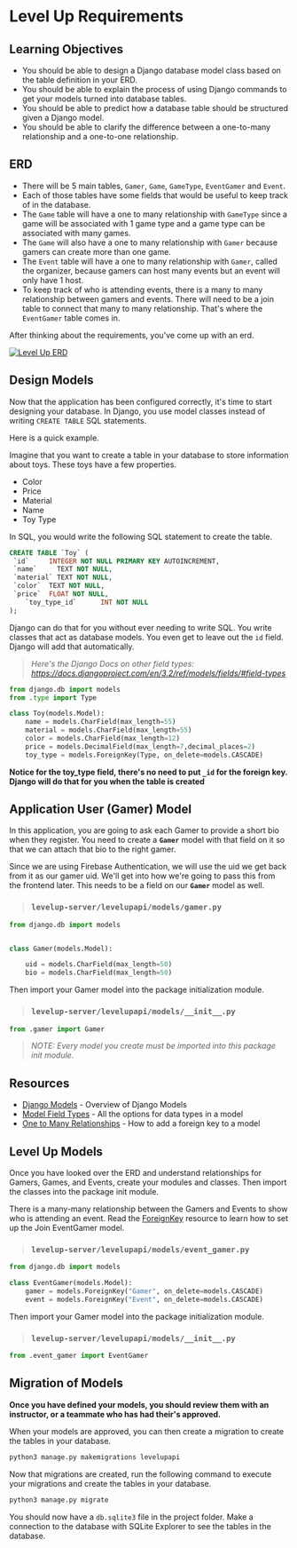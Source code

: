# Level Up Requirements

<!-- ## Meeting Carrie

> Carrie is sitting at the table by the front window of the Cat Café where she wanted to meet and discuss the "program" she wants you to write for her.
>
> She has a grey cat sitting in her lap, which she gently holds in one arm as she takes a sip of her coffee
>
> You greet her and say, "It's a pleasure to meet you, Carrie. What a lovely cat!"
>
> She replies, "I'm glad to meet you, too. This is Gentry. He needed some attention this morning, so I decided to bring him with me." She starts to pet his back and tail with her hand.
>
> You eagerly say, "I'm excited to hear what you want me to build for you. I enjoy playing games, too. Mostly video games."
>
> Carrie tilts her head slightly, "I've tried a couple of those but haven't gotten the hang of it. What I'm looking for is a way for people to gather and play card games and board games."
>
> "My cat, Sheen," she continues, "likes to play games with me, but nothing quite as complex as Settlers of Catan or Bridge." Her face brightens a bit as she talks about how she tries to get her cats to play games with her.
>
> "One time, I even put catnip on some checkers and tried to see if Checkers, my other cat, could move the piece to play with me. It didn't really work." She laughs lightly, obviously playing the scenario out in her mind.
>
> You also laugh at the idea of a cat playing checkers, and ask, "Can you tell me what you're looking for in the application you want me to build for you?"


>
> "Of course, dear!"
>
> You take your pen out and open your notebook ready to furiously scribble notes.
>
> "I want a way to schedule events for people to play games."
>
> You make a quick note, and then look up at her expectantly, waiting for more information.
>
> Carrie smiles a bit, and blinks, thinking she gave you all the information you need.
>
> "Um, ok. Well... what games can people make events for? Any game?"
>
> "I was thinking card games and board games," she replies.
>
> You press on with, "But any one of those games, right?"
>
> "Well, of course, dear. I'm not against learning a new game. As long as I'm meeting people and having fun."
>
> Realizing the client doesn't quite know how to describe how the app will work, you ask some more questions, "Ok, so people can create any game they want. Got it. So... who schedules an event? The person who creates the game, or anyone who wants to play the game?"
>
> Carrie looks to the side for a moment to think and replies, "I think anyone should be able to schedule an event for any game that has been added."
>
> You write more notes.
>
> "Oh!" she exclaims quickly, "and I want people to say if they are coming. That way the person holding the event knows how many people to expect. It's only proper."
>
> You ask, "And anyone can sign up for any event?"
>
> "The more the merrier, dear." She looks down at Gentry, and continues, "Just like with my cats. The more the merrier."
>
> You finish writing your notes, smile, and say, "I think I have all I need to get an initial version for you to see and give me feedback. It was so lovely to meet you, Carrie."
>
> She stands with Gentry, and replies, "Lovely to meet you as well. I can't wait to share it with my knitting and book clubs. We've all been trying to branch out a little."
>
> You reply, "That's great! I'll let you know when I'm done with the first version and we can schedule a time to meet again."
> -->

## Learning Objectives

* You should be able to design a Django database model class based on the table definition in your ERD.
* You should be able to explain the process of using Django commands to get your models turned into database tables.
* You should be able to predict how a database table should be structured given a Django model.
* You should be able to clarify the difference between a one-to-many relationship and a one-to-one relationship.

## ERD

* There will be 5 main tables, `Gamer`, `Game`, `GameType`, `EventGamer` and `Event`.
* Each of those tables have some fields that would be useful to keep track of in the database.
* The `Game` table will have a one to many relationship with `GameType` since a game will be associated with 1 game type and a game type can be associated with many games.
* The `Game` will also have a one to many relationship with `Gamer` because gamers can create more than one game.
* The `Event` table will have a one to many relationship with `Gamer`, called the organizer, because gamers can host many events but an event will only have 1 host.
* To keep track of who is attending events, there is a many to many relationship between gamers and events. There will need to be a join table to connect that many to many relationship. That's where the `EventGamer` table comes in.

After thinking about the requirements, you've come up with an erd.

[![Level Up ERD](https://user-images.githubusercontent.com/31781724/202056277-f58221cd-e076-41d1-b083-36cc5525b2a4.png)](https://drawsql.app/teams/trinity-christiana-terry/diagrams/level-up/embed)

## Design Models

Now that the application has been configured correctly, it's time to start designing your database. In Django, you use model classes instead of writing `CREATE TABLE` SQL statements.

Here is a quick example.

Imagine that you want to create a table in your database to store information about toys. These toys have a few properties.

* Color
* Price
* Material
* Name
* Toy Type

In SQL, you would write the following SQL statement to create the table.

```sql
CREATE TABLE `Toy` (
 `id`     INTEGER NOT NULL PRIMARY KEY AUTOINCREMENT,
 `name`     TEXT NOT NULL,
 `material` TEXT NOT NULL,
 `color`  TEXT NOT NULL,
 `price`  FLOAT NOT NULL,
    `toy_type_id`      INT NOT NULL
);
```

Django can do that for you without ever needing to write SQL. You write classes that act as database models. You even get to leave out the `id` field. Django will add that automatically.

> *Here's the Django Docs on other field types: <https://docs.djangoproject.com/en/3.2/ref/models/fields/#field-types>*

```py
from django.db import models
from .type import Type

class Toy(models.Model):
    name = models.CharField(max_length=55)
    material = models.CharField(max_length=55)
    color = models.CharField(max_length=12)
    price = models.DecimalField(max_length=7,decimal_places=2)
    toy_type = models.ForeignKey(Type, on_delete=models.CASCADE)
```

__Notice for the toy_type field, there's no need to put `_id` for the foreign key. Django will do that for you when the table is created__

## Application User (Gamer) Model

In this application, you are going to ask each Gamer to provide a short bio when they register. You need to create a __`Gamer`__ model with that field on it so that we can attach that bio to the right gamer.

Since we are using Firebase Authentication, we will use the uid we get back from it as our gamer uid. We'll get into how we're going to pass this from the frontend later. This needs to be a field on our __`Gamer`__ model as well.

> ### `levelup-server/levelupapi/models/gamer.py`

```py
from django.db import models


class Gamer(models.Model):

    uid = models.CharField(max_length=50)
    bio = models.CharField(max_length=50)
```

Then import your Gamer model into the package initialization module.

> ### `levelup-server/levelupapi/models/__init__.py`

```py
from .gamer import Gamer
```

> *NOTE: Every model you create must be imported into this package init module.*

## Resources

* [Django Models](https://docs.djangoproject.com/en/3.2/topics/db/models/) - Overview of Django Models
* [Model Field Types](https://docs.djangoproject.com/en/3.2/ref/models/fields/#field-types) - All the options for data types in a model
* [One to Many Relationships](https://docs.djangoproject.com/en/3.2/topics/db/models/#many-to-one-relationships) - How to add a foreign key to a model

## Level Up Models

Once you have looked over the ERD and understand relationships for Gamers, Games, and Events, create your modules and classes. Then import the classes into the package init module.

There is a many-many relationship between the Gamers and Events to show who is attending an event. Read the [ForeignKey](https://docs.djangoproject.com/en/3.2/ref/models/fields/#django.db.models.ForeignKey) resource to learn how to set up the Join EventGamer model.

> ### `levelup-server/levelupapi/models/event_gamer.py`

```py
from django.db import models

class EventGamer(models.Model):
    gamer = models.ForeignKey("Gamer", on_delete=models.CASCADE)
    event = models.ForeignKey("Event", on_delete=models.CASCADE)
```
Then import your Gamer model into the package initialization module.

> ### `levelup-server/levelupapi/models/__init__.py`

```py
from .event_gamer import EventGamer
```

## Migration of Models

__Once you have defined your models, you should review them with an instructor, or a teammate who has had their's approved.__

When your models are approved, you can then create a migration to create the tables in your database.

```sh
python3 manage.py makemigrations levelupapi
```

Now that migrations are created, run the following command to execute your migrations and create the tables in your database.

```sh
python3 manage.py migrate
```

You should now have a `db.sqlite3` file in the project folder. Make a connection to the database with SQLite Explorer to see the tables in the database.
